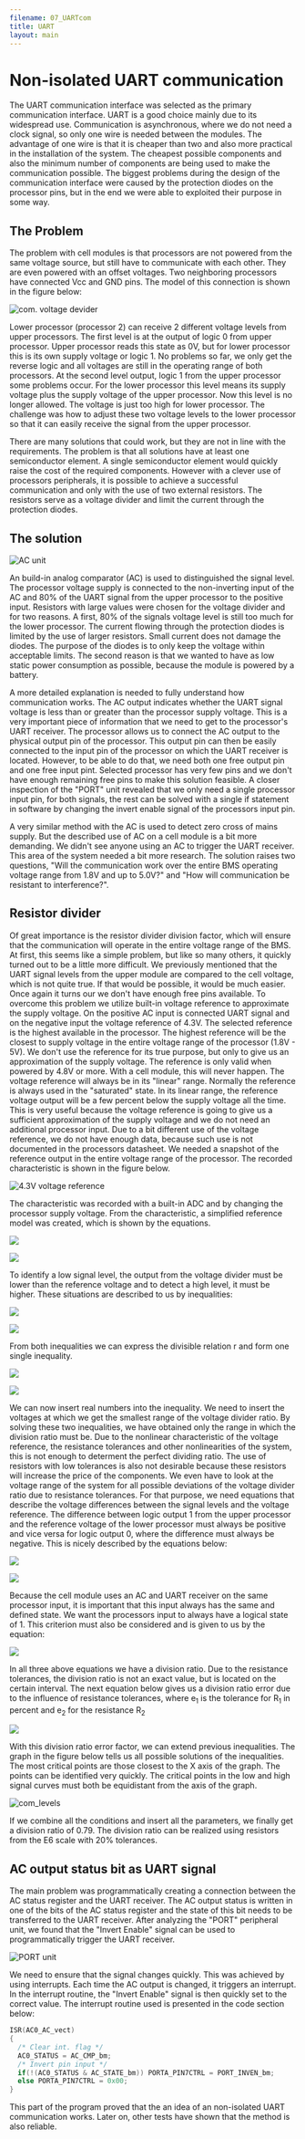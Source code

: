 ```yaml
---
filename: 07_UARTcom
title: UART
layout: main
---
```

# Non-isolated UART communication

The UART communication interface was selected as the primary communication interface. UART is a good choice mainly due to its widespread use. Communication is asynchronous, where we do not need a clock signal, so only one wire is needed between the modules. The advantage of one wire is that it is cheaper than two and also more practical in the installation of the system. The cheapest possible components and also the minimum number of components are being used to make the communication possible. The biggest problems during the design of the communication interface were caused by the protection diodes on the processor pins, but in the end we were able to exploited their purpose in some way.

## The Problem

The problem with cell modules is that processors are not powered from the same voltage source, but still have to communicate with each other. They are even powered with an offset voltages. Two neighboring processors have connected Vcc and GND pins. The model of this connection is shown in the figure below:

![com. voltage devider](https://raw.githubusercontent.com/Hrastovc/CarettaBMS/gh-pages/images/Proc1Proc2_COM.png)

Lower processor (processor 2) can receive 2 different voltage levels from upper processors. The first level is at the output of logic 0 from upper processor. Upper processor reads this state as 0V, but for lower processor this is its own supply voltage or logic 1. No problems so far, we only get the reverse logic and all voltages are still in the operating range of both processors. At the second level output, logic 1 from the upper processor some problems occur. For the lower processor this level means its supply voltage plus the supply voltage of the upper processor. Now this level is no longer allowed. The voltage is just too high for lower processor. The challenge was how to adjust these two voltage levels to the lower processor so that it can easily receive the signal from the upper processor.

There are many solutions that could work, but they are not in line with the requirements. The problem is that all solutions have at least one semiconductor element. A single semiconductor element would quickly raise the cost of the required components. However with a clever use of processors peripherals, it is possible to achieve a successful communication and only with the use of two external resistors. The resistors serve as a voltage divider and limit the current through the protection diodes.

## The solution

![AC unit](https://raw.githubusercontent.com/Hrastovc/CarettaBMS/gh-pages/images/AC.png)

An build-in analog comparator (AC) is used to distinguished the signal level. The processor voltage supply is connected to the non-inverting input of the AC and 80% of the UART signal from the upper processor to the positive input. Resistors with large values were chosen for the voltage divider and for two reasons. A first, 80% of the signals voltage level is still too much for the lower processor. The current flowing through the protection diodes is limited by the use of larger resistors. Small current does not damage the diodes. The purpose of the diodes is to only keep the voltage within acceptable limits. The second reason is that we wanted to have as low static power consumption as possible, because the module is powered by a battery.

A more detailed explanation is needed to fully understand how communication works. The AC output indicates whether the UART signal voltage is less than or greater than the processor supply voltage. This is a very important piece of information that we need to get to the processor's UART receiver. The processor allows us to connect the AC output to the physical output pin of the processor. This output pin can then be easily connected to the input pin of the processor on which the UART receiver is located. However, to be able to do that, we need both one free output pin and one free input pint. Selected processor has very few pins and we don't have enough remaining free pins to make this solution feasible. A closer inspection of the "PORT" unit revealed that we only need a single processor input pin, for both signals, the rest can be solved with a  single if statement in software by changing the invert enable signal of the processors input pin.

A very similar method with the AC is used to detect zero cross of mains supply. But the described use of AC on a cell module is a bit more demanding. We didn't see anyone using an AC to trigger the UART receiver. This area of the system needed a bit more research. The solution raises two questions, "Will the communication work over the entire BMS operating voltage range from 1.8V and up to 5.0V?" and "How will communication be resistant to interference?".

## Resistor divider

Of great importance is the resistor divider division factor, which will ensure that the communication will operate in the entire voltage range of the BMS. At first, this seems like a simple problem, but like so many others, it quickly turned out to be a little more difficult. We previously mentioned that the UART signal levels from the upper module are compared to the cell voltage, which is not quite true. If that would be possible, it would be much easier. Once again it turns our we don't have enough free pins available. To overcome this problem we utilize built-in voltage reference to approximate the supply voltage. On the positive AC input is connected UART signal and on the negative input the voltage reference of 4.3V. The selected reference is the highest available in the processor. The highest reference will be the closest to supply voltage in the entire voltage range of the processor (1.8V - 5V). We don't use the reference for its true purpose, but only to give us an approximation of the supply voltage. The reference is only valid when powered by 4.8V or more. With a cell module, this will never happen. The voltage reference will always be in its "linear" range. Normally the reference is always used in the "saturated" state. In its linear range, the reference voltage output will be a few percent below the supply voltage all the time. This is very useful because the voltage reference is going to give us a sufficient approximation of the supply voltage and we do not need an additional processor input. Due to a bit different use of the voltage reference, we do not have enough data, because such use is not documented in the processors datasheet. We needed a snapshot of the reference output in the entire voltage range of the processor. The recorded characteristic is shown in the figure below.

![4.3V voltage reference](https://raw.githubusercontent.com/Hrastovc/CarettaBMS/gh-pages/images/Uref4V3.png)

The characteristic was recorded with a built-in ADC and by changing the processor supply voltage. From the characteristic, a simplified reference model was created, which is shown by the equations.

<img src="https://latex.codecogs.com/svg.latex?\Delta_{ref}(U_{supply}) =
  U_{supply} \cdot \left(1 - \frac{1010}{1023} \right)" />

<img src="https://latex.codecogs.com/svg.latex?U_{ref}(U_{supply}) =
  \left\{
    \begin{array}{ll}
      4.3; U_{supply} %3E 4.3 + \Delta_{ref}(U_{supply}) \\
      U_{supply}-\Delta_{ref}(U_{supply}); U_{supply} \leq 4.3 +
        \Delta_{ref}(U_{supply})
    \end{array}
  \right." />

To identify a low signal level, the output from the voltage divider must be lower than the reference voltage and to detect a high level, it must be higher. These situations are described to us by inequalities:

<img src="https://latex.codecogs.com/svg.latex?U_{supply} \cdot r %3C U_{ref}
  (U_{supply})" />

<img src="https://latex.codecogs.com/svg.latex?\left( U_{supply} + U_{upper}
  \right) \cdot r %3E U_{ref}(U_{supply})" />

From both inequalities we can express the divisible relation r and form one single inequality.

<img src="https://latex.codecogs.com/svg.latex? \frac{U_{ref}(U_{supply})}
  {U_{supply} + U_{upper}} %3C r %3C \frac{U_{ref}(U_{supply})}{U_{supply}}" />

<img src="https://latex.codecogs.com/svg.latex?0.64 %3C r %3C 0.86" />

We can now insert real numbers into the inequality. We need to insert the voltages at which we get the smallest range of the voltage divider ratio. By solving these two inequalities, we have obtained only the range in which the division ratio must be. Due to the nonlinear characteristic of the voltage reference, the resistance tolerances and other nonlinearities of the system, this is not enough to determent the perfect dividing ratio. The use of resistors with low tolerances is also not desirable because these resistors will increase the price of the components. We even have to look at the voltage range of the system for all possible deviations of the voltage divider ratio due to resistance tolerances. For that purpose, we need equations that describe the voltage differences between the signal levels and the voltage reference. The difference between logic output 1 from the upper processor and the reference voltage of the lower processor must always be positive and vice versa for logic output 0, where the difference must always be negative. This is nicely described by the equations below:

<img src="https://latex.codecogs.com/svg.latex?U_h = r \cdot \left( U_{supply} -
  U_{upper} \right) - U_{ref}(U_{supply})" />

<img src="https://latex.codecogs.com/svg.latex?U_l = r \cdot U_{supply} -
  U_{ref}(U_{supply})" />

Because the cell module uses an AC and UART receiver on the same processor input, it is important that this input always has the same and defined state. We want the processors input to always have a logical state of 1. This criterion must also be considered and is given to us by the equation:

<img src="https://latex.codecogs.com/svg.latex?U_H = U_{supply} \cdot \left( r -
  0,7 \right)" />

In all three above equations we have a division ratio. Due to the resistance tolerances, the division ratio is not an exact value, but is located on the certain interval. The next equation below gives us a division ratio error due to the influence of resistance tolerances, where e<sub>1</sub> is the tolerance for R<sub>1</sub> in percent and e<sub>2</sub> for the resistance R<sub>2</sub>

<img src="https://latex.codecogs.com/svg.latex?E = \frac{ \left( R_1 + R_2
  \right) \cdot \left( 1 + \frac{e_2}{100} \right)}{R_1 \cdot \left( 1 +
  \frac{e_1}{100} \right) + R_2 \cdot \left( 1 + \frac{e_2}{100} \right)} - 1"/>

With this division ratio error factor, we can extend previous inequalities. The graph in the figure below tells us all possible solutions of the inequalities. The most critical points are those closest to the X axis of the graph. The points can be identified very quickly. The critical points in the low and high signal curves must both be equidistant from the axis of the graph.

![com_levels](https://raw.githubusercontent.com/Hrastovc/CarettaBMS/gh-pages/images/comLevels.png)

If we combine all the conditions and insert all the parameters, we finally get a division ratio of 0.79. The division ratio can be realized using resistors from the E6 scale with 20% tolerances.

## AC output status bit as UART signal

The main problem was programmatically creating a connection between the AC status register and the UART receiver. The AC output status is written in one of the bits of the AC status register and the state of this bit needs to be transferred to the UART receiver. After analyzing the "PORT" peripheral unit, we found that the "Invert Enable" signal can be used to programmatically trigger the UART receiver.

![PORT unit](https://raw.githubusercontent.com/Hrastovc/CarettaBMS/gh-pages/images/PORT.png)

We need to ensure that the signal changes quickly. This was achieved by using interrupts. Each time the AC output is changed, it triggers an interrupt. In the interrupt routine, the "Invert Enable" signal is then quickly set to the correct value. The interrupt routine used is presented in the code section below:

```C
ISR(AC0_AC_vect)
{
  /* Clear int. flag */
  AC0_STATUS = AC_CMP_bm;
  /* Invert pin input */
  if(!(AC0_STATUS & AC_STATE_bm)) PORTA_PIN7CTRL = PORT_INVEN_bm;
  else PORTA_PIN7CTRL = 0x00;
}
```

This part of the program proved that the an idea of an non-isolated UART communication works. Later on, other tests have shown that the method is also reliable.

